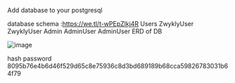 Add database to your postgresql

database schema :https://we.tl/t-wPEpZlkj4R
Users ZwyklyUser ZwyklyUser
Admin AdminUser AdminUser
ERD of DB

![image](https://github.com/TomaszPiszczek/CarRentSystem/assets/115466543/084b41ef-d038-4db8-8834-aa09b76eca41)


hash password 8095b76e4b6d46f529d65c8e75936c8d3bd689189b68cca59826783031b64f79

